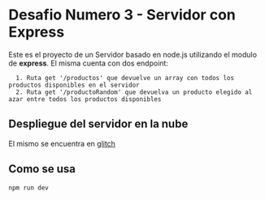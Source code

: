 # Desafio Numero 3 - Servidor con Express

Este es el proyecto de un Servidor basado en node.js utilizando el modulo de **express**.
El misma cuenta con dos endpoint:

```
  1. Ruta get '/productos' que devuelve un array con todos los productos disponibles en el servidor
  2. Ruta get '/productoRandom' que devuelva un producto elegido al azar entre todos los productos disponibles
```
## Despliegue del servidor en la nube
El mismo se encuentra en [glitch](https://glitch.com/edit/#!/opposite-mature-ferret?path=index.js%3A28%3A6)

## Como se usa

`npm run dev`
